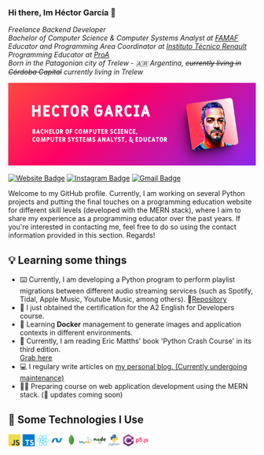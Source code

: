 ### Hi there, Im Héctor García 👋

<p><em>Freelance Backend Developer<br>Bachelor of Computer Science & Computer Systems Analyst at <a href="https://www.famaf.unc.edu.ar/">FAMAF</a><br>Educator and Programming Area Coordinator at <a href="https://itr.edu.ar/">Instituto Técnico Renault</a><br>Programming Educator at <a href="#">ProA</a><br>Born in the Patagonian city of Trelew - 🇦🇷 Argentina, <del>currently living in Córdoba Capital</del> currently living in Trelew</em></p>


<img src="https://github.com/hectorgarciatw/hectorgarciatw/blob/main/git_banner.png?raw=true" alt="">

<!--[![Linkedin Badge](https://img.shields.io/badge/-jlim-blue?style=flat&logo=Linkedin&logoColor=white&link=)](https://) -->
[![Website Badge](https://img.shields.io/badge/-hectorgarcial.vercel.app-47CCCC?style=flat&logo=Google-Chrome&logoColor=white&link=https://hectorgarcia.vercel.app)](https://hectorgarcia.vercel.app)
[![Instagram Badge](https://img.shields.io/badge/-@__hectortapa.garcia-purple?style=flat&logo=instagram&logoColor=white&link=https://instagram.com/_hectortapa.garcia/)](https://instagram.com/_hectortapa.garcia)
[![Gmail Badge](https://img.shields.io/badge/-dreamallica-c14438?style=flat&logo=Gmail&logoColor=white&link=mailto:dreamallica@gmail.com)](mailto:dreamallica@gmail.com)

Welcome to my GitHub profile. Currently, I am working on several Python projects and putting the final touches on a programming education website for different skill levels (developed with the MERN stack), where I aim to share my experience as a programming educator over the past years. If you're interested in contacting me, feel free to do so using the contact information provided in this section. Regards!

<h2>💡 Learning some things</h2>
<ul>
<li>⌨️ Currently, I am developing a Python program to perform playlist migrations between different audio streaming services (such as Spotify, Tidal, Apple Music, Youtube Music, among others). 👀<a href="https://github.com/hectorgarciatw/playMigrate">Repository</a></li>
<li>📒 I just obtained the certification for the A2 English for Developers course.</li>
<li>🌱 Learning <strong>Docker</strong> management to generate images and application contexts in different environments.</li>
<li>📖 Currently, I am reading Eric Matths' book 'Python Crash Course' in its third edition.</li> <a href="https://www.amazon.es/Python-Crash-Course-Eric-Matthes/dp/1593279280">Grab here</a>
<li>💻 I regulary write articles on <a href="#">my personal blog. (Currently undergoing maintenance)</a></li>
<li>🧑‍💻️ Preparing course on web application development using the MERN stack. (👀 updates coming soon)</li>
</ul>

<h2>🧰 Some Technologies I Use</h2>
<p align="left">
<img src="https://raw.githubusercontent.com/devicons/devicon/master/icons/javascript/javascript-original.svg" alt="javascript" width="25" height="25" />
<img src="https://raw.githubusercontent.com/devicons/devicon/master/icons/typescript/typescript-original.svg" alt="typescript" width="25" height="25" />
<img src="https://raw.githubusercontent.com/devicons/devicon/master/icons/react/react-original.svg" alt="typescript" width="25" height="25" />
<img src="https://raw.githubusercontent.com/devicons/devicon/master/icons/dot-net/dot-net-original.svg" alt=".NET" width="25" height="25" />
<img src="https://raw.githubusercontent.com/devicons/devicon/master/icons/mongodb/mongodb-original.svg" alt="mongodb" width="25" height="25" />
<img src="https://raw.githubusercontent.com/devicons/devicon/master/icons/mysql/mysql-original-wordmark.svg" alt="mysql" width="25" height="25" />
<img src="https://raw.githubusercontent.com/devicons/devicon/master/icons/nodejs/nodejs-original-wordmark.svg" alt="nodejs" width="25" height="25" />
<img src="https://raw.githubusercontent.com/devicons/devicon/master/icons/python/python-original-wordmark.svg" alt="python" width="25" height="25" />
<img src="https://raw.githubusercontent.com/devicons/devicon/master/icons/csharp/csharp-original.svg" alt="python" width="25" height="25" />
<img src="https://raw.githubusercontent.com/devicons/devicon/master/icons/p5js/p5js-original.svg" alt="python" width="25" height="25" />
</p>
